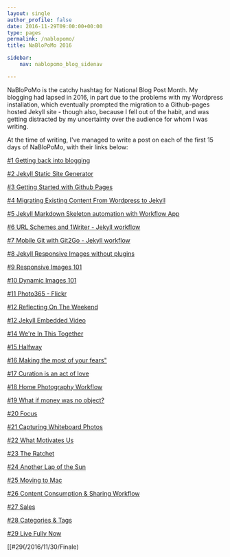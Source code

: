 ```yaml
---
layout: single
author_profile: false
date: 2016-11-29T09:00:00+00:00
type: pages
permalink: /nablopomo/
title: NaBloPoMo 2016

sidebar:
    nav: nablopomo_blog_sidenav

---
```

NaBloPoMo is the catchy hashtag for National Blog Post Month.
My blogging had lapsed in 2016, in part due to the problems with my Wordpress installation, which eventually prompted the migration to a Github-pages hosted Jekyll site - though also, because I fell out of the habit, and was getting distracted by my uncertainty over the audience for whom I was writing.

At the time of writing, I've managed to write a post on each of the first 15 days of NaBloPoMo, with their links below:


[&#35;1 Getting back into blogging](/2016/11/01/Getting-back-into-blogging)

[&#35;2 Jekyll Static Site Generator](/2016/11/02/Jekyll-Static-Site-Generator)

[&#35;3 Getting Started with Github Pages](/2016/11/03/getting-started-with-github-pages)

[&#35;4 Migrating Existing Content From Wordpress to Jekyll ](/2016/11/04/Migrating-Existing-Content-From-Wordpress-to-Jekyll)

[&#35;5 Jekyll Markdown Skeleton automation with Workflow App](/2016/11/05/Jekyll-Markdown-Skeleton-automation-with-Workflow-App)

[&#35;6 URL Schemes and 1Writer - Jekyll workflow](/2016/11/06/URL-Schemes-and-1Writer---Jekyll-workflow)

[&#35;7 Mobile Git with Git2Go - Jekyll workflow](/2016/11/07/Mobile-Git-with-Git2Go---Jekyll-workflow)

[&#35;8 Jekyll Responsive Images without plugins](/2016/11/08/Jekyll-Responsive-Images-without-plugins-after)

[&#35;9 Responsive Images 101](/2016/11/09/Responsive-Images-101)

[&#35;10 Dynamic Images 101](/2016/11/10/Dynamic-Images-101)

[&#35;11 Photo365 - Flickr](/2016/11/11/Photo365---Flickr-API)

[&#35;12 Reflecting On The Weekend](/2016/11/12/Reflecting-On-The-Weekend)

[&#35;12 Jekyll Embedded Video](/2016/11/13/Jekyll-Embedded-Video---timelapses)

[&#35;14 We're In This Together](/2016/11/14/In-this-together)

[&#35;15 Halfway](/2016/11/15/Halfway)

[&#35;16 Making the most of your fears"](/2016/11/16/Making-the-most-of-your-fears)

[&#35;17 Curation is an act of love](/2016/11/17/Curation)

[&#35;18 Home Photography Workflow](/2016/11/18/Photography-Workflow)

[&#35;19 What if money was no object?](/2016/11/19/Alan-Watts)

[&#35;20 Focus](/2016/11/20/Focus)

[&#35;21 Capturing Whiteboard Photos](/2016/11/21/Capturing-Whiteboard-Photos)

[&#35;22 What Motivates Us](/2016/11/22/Motivation)  

[&#35;23 The Ratchet](/2016/11/23/The-Ratchet)  

[&#35;24 Another Lap of the Sun](/2016/11/24/Another-Lap)

[&#35;25 Moving to Mac](/2016/11/25/Moving-To-Mac)

[&#35;26 Content Consumption & Sharing Workflow](/2016/11/26/Content-Consumption-Workflow)

[&#35;27 Sales](/2016/11/27/Sales)

[&#35;28 Categories & Tags](/2016/11/28/Categories-and-Tags)

[&#35;29 Live Fully Now](/2016/11/29/Live-Fully-Now)

[[&#35;29(/2016/11/30/Finale)

